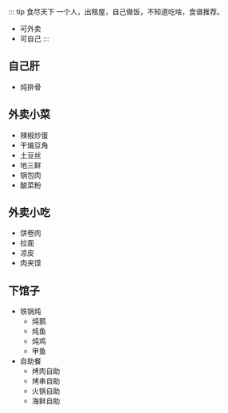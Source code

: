 ::: tip  食尽天下
一个人，出租屋，自己做饭，不知道吃啥，食谱推荐。<br/>
- 可外卖
- 可自己
:::

## 自己肝

- 炖排骨

## 外卖小菜
- 辣椒炒蛋
- 干煸豆角
- 土豆丝
- 地三鲜
- 锅包肉
- 酸菜粉

## 外卖小吃

- 饼卷肉
- 拉面
- 凉皮
- 肉夹馍
## 下馆子

- 铁锅炖
    - 炖鹅
    - 炖鱼
    - 炖鸡
    - 甲鱼
- 自助餐
    - 烤肉自助
    - 烤串自助
    - 火锅自助
    - 海鲜自助

